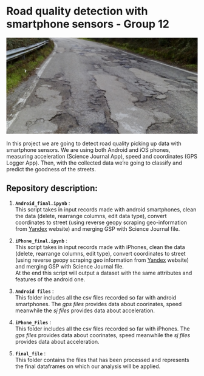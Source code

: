 # Road quality detection with smartphone sensors - Group 12  
![](Bad_street.jpg)  

In this project we are going to detect road quality picking up data with smartphone sensors. We are using both Android and iOS phones, 
measuring acceleration (Science Journal App), speed and coordinates (GPS Logger App). Then, with the collected data we’re going 
to classify and predict the goodness of the streets.

## Repository description:  
1. **`Android_final.ipynb`** :  
  This script takes in input records made with android smartphones, clean the data (delete, rearrange columns, edit data type), convert 
  coordinates to street (using reverse geopy scraping geo-information from [Yandex](https://yandex.com/maps) website) 
  and merging GSP with Science Journal file.

2. **`iPhone_final.ipynb`** :  
  This script takes in input records made with iPhones, clean the data (delete, rearrange columns, edit type), convert 
  coordinates to street (using reverse geopy scraping geo information from [Yandex](https://yandex.com/maps) website) and merging GSP with Science Journal file.  
  At the end this script will output a dataset with the same attributes and features of the android one.
  
3. **`Android files`** :  
  This folder includes all the csv files recorded so far with android smartphones. The *gps files* provides data about coorinates, 
  speed meanwhile the *sj files* provides data about acceleration.  
  
4. **`iPhone_Files`** :  
  This folder includes all the csv files recorded so far with iPhones. The *gps files* provides data about coorinates, 
  speed meanwhile the *sj files* provides data about acceleration.  
  
5. **`final_file`** :  
  This folder contains the files that has been processed and represents the final dataframes on which our analysis will be applied.
